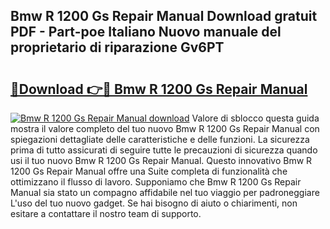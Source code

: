 ## Bmw R 1200 Gs Repair Manual Download gratuit PDF - Part-poe Italiano Nuovo manuale del proprietario di riparazione Gv6PT

# <h2><a href="http://dfddpv.blite.top/?on=Bmw+R+1200+Gs+Repair+Manual">🔗Download 👉🔴 Bmw R 1200 Gs Repair Manual</a></h2>

[![Bmw R 1200 Gs Repair Manual download](https://i.imgur.com/lujVjoI.png)](http://dfddpv.blite.top/?on=Bmw+R+1200+Gs+Repair+Manual)
Valore di sblocco questa guida mostra il valore completo del tuo nuovo Bmw R 1200 Gs Repair Manual con spiegazioni dettagliate delle caratteristiche e delle funzioni. La sicurezza prima di tutto assicurati di seguire tutte le precauzioni di sicurezza quando usi il tuo nuovo Bmw R 1200 Gs Repair Manual. Questo innovativo Bmw R 1200 Gs Repair Manual offre una Suite completa di funzionalità che ottimizzano il flusso di lavoro. Supponiamo che Bmw R 1200 Gs Repair Manual sia stato un compagno affidabile nel tuo viaggio per padroneggiare L'uso del tuo nuovo gadget. Se hai bisogno di aiuto o chiarimenti, non esitare a contattare il nostro team di supporto.
